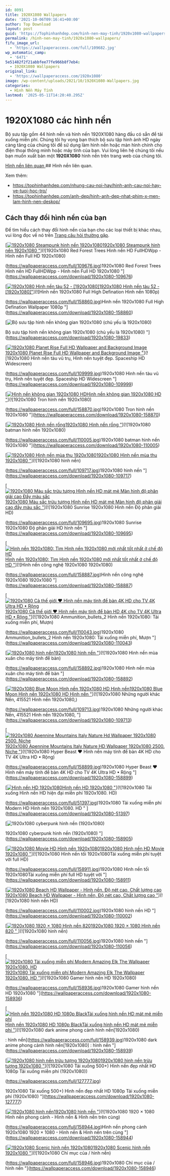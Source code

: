 ```yaml
---
id: 8091
title: 1920X1080 Wallpapers
date: '2021-10-06T09:16:41+00:00'
author: Top Download
layout: post
guid: 'https://Tophinhanhdep.com/hinh-nen-may-tinh/1920x1080-wallpapers/'
permalink: /hinh-nen-may-tinh/1920x1080-wallpapers/
fifu_image_url:
  - 'https://wallpaperaccess.com/full/109682.jpg'
wp_automatic_camp:
  - '6471'
5e51482f2f21abbfee77fe966b8f7eb4:
  - 1920X1080 Wallpapers
original_link:
  - 'https://wallpaperaccess.com/1920x1080'
image: /wp-content/uploads/2021/10/1920X1080-Wallpapers.jpg
categories:
  - Hình Nền Máy Tính
lastmod: '2025-05-11T14:20:40.295Z'
---
```

# 1920X1080 các hình nền

Bộ sưu tập gồm 44 hình nền và hình nền 1920X1080 hàng đầu có sẵn để tải xuống miễn phí. Chúng tôi hy vọng bạn thích bộ sưu tập hình ảnh HD ngày càng tăng của chúng tôi để sử dụng làm hình nền hoặc màn hình chính cho điện thoại thông minh hoặc máy tính của bạn. Vui lòng liên hệ chúng tôi nếu bạn muốn xuất bản một **1920X1080** hình nền trên trang web của chúng tôi.

[Hình nền liên quan ](#related) ## Hình nền liên quan.

   
 Xem thêm:

   
- <https://tophinhanhdep.com/nhung-cau-noi-hay/hinh-anh-cau-noi-hay-ve-tuoi-hoc-tro/>
- <https://tophinhanhdep.com/anh-dep/hinh-anh-dep-nhat-phim-x-men-lam-hinh-nen-deskop/>

## Cách thay đổi hình nền của bạn

Để tìm hiểu cách thay đổi hình nền của bạn cho các loại thiết bị khác nhau, vui lòng đọc về nó trên [Trang câu hỏi thường gặp](https://tophinhanhdep.com/faq/).

  
[[![1920x1080 Steampunk hình nền 1920x1080](https://wallpaperaccess.com/full/109682.jpg)1920x1080 Steampunk hình nền 1920x1080 "](https://wallpaperaccess.com/download/1920x1080-109682)](![1920x1080 Red Forest Trees Hình nền HD FullHDWpp - Hình nền Full HD 1920x1080)

(https://wallpaperaccess.com/full/109676.jpg)1920x1080 Red Forest Trees Hình nền HD FullHDWpp - Hình nền Full HD 1920x1080 "](https://wallpaperaccess.com/download/1920x1080-109676)

[[![1920x1080 Hình nền tàu 52 - [1920x1080]](https://wallpaperaccess.com/full/109694.jpg)1920x1080 Hình nền tàu 52 - \[1920x1080\]"](https://wallpaperaccess.com/download/1920x1080-109694)](![Hình nền 1920x1080 Full High Defination Hình nền 1080p)

(https://wallpaperaccess.com/full/158860.jpg)Hình nền 1920x1080 Full High Defination Wallpaper 1080p "](https://wallpaperaccess.com/download/1920x1080-158860)

[![Bộ sưu tập hình nền không gian 1920x1080 (chủ yếu là 1920x1080)](https://wallpaperaccess.com/full/19833.jpg)

Bộ sưu tập hình nền không gian 1920x1080 (chủ yếu là 1920x1080) "](https://wallpaperaccess.com/download/1920x1080-19833)

[[![1920x1080 Planet Rise Full HD Wallpaper and Background Image](https://wallpaperaccess.com/full/28503.jpg)1920x1080 Planet Rise Full HD Wallpaper and Background Image "](https://wallpaperaccess.com/download/1920x1080-28503)](![1920x1080 Hình nền tàu vũ trụ, Hình nền tuyệt đẹp.  Spaceship HD Widescreen)

(https://wallpaperaccess.com/full/109999.jpg)1920x1080 Hình nền tàu vũ trụ, Hình nền tuyệt đẹp. Spaceship HD Widescreen "](https://wallpaperaccess.com/download/1920x1080-109999)

[[![Hình nền không gian 1920x1080 HD](https://wallpaperaccess.com/full/158866.jpg)Hình nền không gian 1920x1080 HD "](https://wallpaperaccess.com/download/1920x1080-158866)](![1920x1080 Tron hình nền 1920x1080)

(https://wallpaperaccess.com/full/158870.jpg)1920x1080 Tron hình nền 1920x1080 "](https://wallpaperaccess.com/download/1920x1080-158870)

[[![1920x1080 Hình nền rồng](https://wallpaperaccess.com/full/143003.png)1920x1080 Hình nền rồng "](https://wallpaperaccess.com/download/1920x1080-143003)](![1920x1080 batman hình nền 1920x1080)

(https://wallpaperaccess.com/full/110005.jpg)1920x1080 batman hình nền 1920x1080 "](https://wallpaperaccess.com/download/1920x1080-110005)

[[![1920x1080 Hình nền mùa thu 1920x1080](https://wallpaperaccess.com/full/110012.jpg)1920x1080 Hình nền mùa thu 1920x1080 "](https://wallpaperaccess.com/download/1920x1080-110012)](![1920x1080 hình nền)

(https://wallpaperaccess.com/full/109717.jpg)1920x1080 hình nền "](https://wallpaperaccess.com/download/1920x1080-109717)

[ [![1920x1080 Màu sắc trừu tượng Hình nền HD mát mẻ Màn hình độ phân giải cao Đầy màu sắc](https://wallpaperaccess.com/full/158883.jpg)1920x1080 Màu sắc trừu tượng Hình nền HD mát mẻ Màn hình độ phân giải cao đầy màu sắc "](https://wallpaperaccess.com/download/1920x1080-158883)](![1920x1080 Sunrise 1920x1080 Hình nền Độ phân giải HD)

(https://wallpaperaccess.com/full/109695.jpg)1920x1080 Sunrise 1920x1080 Độ phân giải HD hình nền "](https://wallpaperaccess.com/download/1920x1080-109695)

[[![Hình nền 1920x1080: Tìm Hình nền 1920x1080 mới nhất tốt nhất ở chế độ HD](https://wallpaperaccess.com/full/158885.jpg)Hình nền 1920x1080: Tìm Hình nền 1920x1080 mới nhất tốt nhất ở chế độ HD "](https://wallpaperaccess.com/download/1920x1080-158885)](![Hình nền công nghệ 1920x1080 1920x1080)

(https://wallpaperaccess.com/full/158887.jpg)Hình nền công nghệ 1920x1080 1920x1080 "](https://wallpaperaccess.com/download/1920x1080-158887)

[[![1920x1080 Cả thế giới ❤ Hình nền máy tính để bàn 4K HD cho TV 4K Ultra HD • Rộng](https://wallpaperaccess.com/full/158888.jpg)1920x1080 Cả thế giới ❤ Hình nền máy tính để bàn HD 4K cho TV 4K Ultra HD • Rộng "](https://wallpaperaccess.com/download/1920x1080-158888)](![1920x1080 Ammunition_bullets_2 Hình nền 1920x1080: Tải xuống miễn phí, Mượn)

(https://wallpaperaccess.com/full/110043.jpg)1920x1080 Ammunition\_bullets\_2 Hình nền 1920x1080: Tải xuống miễn phí, Mượn "](https://wallpaperaccess.com/download/1920x1080-110043)

[[![1920x1080 hình nền](https://wallpaperaccess.com/full/110108.jpg)1920x1080 hình nền "](https://wallpaperaccess.com/download/1920x1080-110108)](![1920x1080 Hình nền mùa xuân cho máy tính để bàn)

(https://wallpaperaccess.com/full/158892.jpg)1920x1080 Hình nền mùa xuân cho máy tính để bàn "](https://wallpaperaccess.com/download/1920x1080-158892)

[[![1920x1080 Blue Moon Hình nền 1920x1080 HD Hình nền](https://wallpaperaccess.com/full/109672.jpg)1920x1080 Blue Moon Hình nền 1920x1080 HD Hình nền "](https://wallpaperaccess.com/download/1920x1080-109672)](![1920x1080 Những người khác Nền, 415521 Hình nền 1920x1080,)

(https://wallpaperaccess.com/full/109713.jpg)1920x1080 Những người khác Nền, 415521 Hình nền 1920x1080, "](https://wallpaperaccess.com/download/1920x1080-109713)

[[![1920x1080 Apennine Mountains Italy Nature Hd Wallpaper 1920x1080 2500. Niche](https://wallpaperaccess.com/full/158895.jpg)1920x1080 Apennine Mountains Italy Nature HD Wallpaper 1920x1080 2500. Niche "](https://wallpaperaccess.com/download/1920x1080-158895)](![1920x1080 Hyper Beast ❤ Hình nền máy tính để bàn 4K HD cho TV 4K Ultra HD • Rộng)

(https://wallpaperaccess.com/full/158899.jpg)1920x1080 Hyper Beast ❤ Hình nền máy tính để bàn 4K HD cho TV 4K Ultra HD • Rộng "](https://wallpaperaccess.com/download/1920x1080-158899)

[[![Hình nền HD 1920x1080](https://wallpaperaccess.com/full/158901.jpg)Hình nền HD 1920x1080 "](https://wallpaperaccess.com/download/1920x1080-158901)](![1920x1080 Tải xuống Hình nền HD hiện đại miễn phí 1920x1080.  HD)

(https://wallpaperaccess.com/full/51397.jpg)1920x1080 Tải xuống miễn phí Modern HD Hình nền 1920x1080. HD " ](https://wallpaperaccess.com/download/1920x1080-51397)

[![1920x1080 cyberpunk hình nền (1920x1080)](https://wallpaperaccess.com/full/158905.jpg)

1920x1080 cyberpunk hình nền (1920x1080) "](https://wallpaperaccess.com/download/1920x1080-158905)

[[![1920x1080 Movie HD Hình nền 1920x1080](https://wallpaperaccess.com/full/158907.jpg)1920x1080 Hình nền HD Movie 1920x1080 "](https://wallpaperaccess.com/download/1920x1080-158907)](![1920x1080 Hình nền tối 1920x1080Tải xuống miễn phí tuyệt vời full HD)

(https://wallpaperaccess.com/full/158911.jpg)1920x1080 Hình nền tối 1920x1080Tải xuống miễn phí full HD tuyệt vời "](https://wallpaperaccess.com/download/1920x1080-158911)

[[![1920x1080 Beach HD Wallpaper - Hình nền, Độ nét cao, Chất lượng cao](https://wallpaperaccess.com/full/158913.jpg)1920x1080 Beach HD Wallpaper - Hình nền, Độ nét cao, Chất lượng cao "](https://wallpaperaccess.com/download/1920x1080-158913)](![1920x1080 hình nền HD)

(https://wallpaperaccess.com/full/110002.jpg)1920x1080 hình nền HD "](https://wallpaperaccess.com/download/1920x1080-110002)

[[![1920x1080 1920 × 1080 Hình nền 820](https://wallpaperaccess.com/full/110104.jpg)1920x1080 1920 × 1080 Hình nền 820 " ](https://wallpaperaccess.com/download/1920x1080-110104)](![1920x1080 hình nền)

(https://wallpaperaccess.com/full/110056.jpg)1920x1080 hình nền "](https://wallpaperaccess.com/download/1920x1080-110056)

[[![1920x1080 Tải xuống miễn phí Modern Amazing Elk The Wallpaper 1920x1080.  HD](https://wallpaperaccess.com/full/158931.jpg)1920x1080 Tải xuống miễn phí Modern Amazing Elk The Wallpaper 1920x1080. HD "](https://wallpaperaccess.com/download/1920x1080-158931)](![1920x1080 Gamer hình nền HD 1920x1080)

(https://wallpaperaccess.com/full/158936.jpg)1920x1080 Gamer hình nền HD 1920x1080 "](https://wallpaperaccess.com/download/1920x1080-158936)

[[![Hình nền 1920x1080 HD 1080p BlackTải xuống hình nền HD mát mẻ miễn phí](https://wallpaperaccess.com/full/158937.jpg)Hình nền 1920x1080 HD 1080p BlackTải xuống hình nền HD mát mẻ miễn phí "](https://wallpaperaccess.com/download/1920x1080-158937)](![1920x1080 dark anime phong cảnh hình nền[1920x1080)

 : hình nền](https://wallpaperaccess.com/full/158939.jpg)1920x1080 dark anime phong cảnh hình nền\[1920x1080\] : hình nền "](https://wallpaperaccess.com/download/1920x1080-158939)

[[![1920x1080 hình nền trừu tượng 1920x1080](https://wallpaperaccess.com/full/158940.jpg)1920x1080 hình nền trừu tượng 1920x1080 "](https://wallpaperaccess.com/download/1920x1080-158940)](![1920x1080 Tải xuống 500+) Hình nền đẹp nhất HD 1080p Tải xuống miễn phí (1920x1080))

(https://wallpaperaccess.com/full/127777.jpg)

1920x1080 Tải xuống 500+) Hình nền đẹp nhất HD 1080p Tải xuống miễn phí (1920x1080) "](https://wallpaperaccess.com/download/1920x1080-127777)

[[![1920x1080 hình nền](https://wallpaperaccess.com/full/158943.jpg)1920x1080 hình nền "](https://wallpaperaccess.com/download/1920x1080-158943)](![1920x1080 1920 × 1080 Hình nền phong cảnh - Hình nền & Hình nền trên cùng)

(https://wallpaperaccess.com/full/158944.jpg)Hình nền phong cảnh 1920x1080 1920 × 1080 - Hình nền &amp; Hình nền trên cùng "](https://wallpaperaccess.com/download/1920x1080-158944)

[[![1920x1080 Scenic hình nền 1920x1080](https://wallpaperaccess.com/full/158945.jpg)1920x1080 Scenic hình nền 1920x1080 "](https://wallpaperaccess.com/download/1920x1080-158945)](![1920x1080 Chỉ mục của / hình nền)

(https://wallpaperaccess.com/full/158946.jpg)1920x1080 Chỉ mục của / hình nền "](https://wallpaperaccess.com/download/1920x1080-158946)
